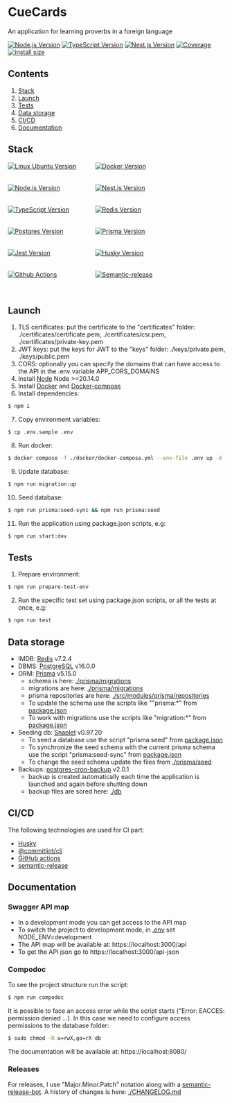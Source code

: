 # CueCards
<p style="display: block; width: 100%; text-align:left;">An application for learning proverbs in a foreign language</p>

<p style="display: block; width: 100%; text-align:left;">
  <a href="https://nodejs.org/en/about" target="_blank"><img src="https://img.shields.io/badge/Node.js-v20.14.0-blue?logo=nodedotjs" alt="Node.js Version" /></a>
  <a href="https://www.typescriptlang.org/" target="_blank"><img src="https://img.shields.io/badge/TypeScript-v5.3.2-blue?logo=typescript" alt="TypeScript Version" /></a>
  <a href="https://nestjs.com/" target="_blank"><img src="https://img.shields.io/badge/Nest.js-v9.4.2-blue?logo=nestjs" alt="Nest.js Version" /></a>
  <a href="" target="_blank"><img src="https://img.shields.io/badge/covarage-0%25-%2300c642?style=flat" alt="Coverage" /></a>
  <a href="" rel="nofollow"><img src="https://img.shields.io/badge/istall_size-219KB-%23ebdb32?style=flat" alt="install size"></a>
</p>

## Contents

1. [Stack](#stack)
2. [Launch](#launch)
3. [Tests](#tests)
4. [Data storage](#data-storage)
5. [CI/CD](#cicd)
6. [Documentation](#documentation)

## Stack

<div>
    <div>
          <div style="display: flex; flex-wrap: wrap; height: 300px;">
            <div style="width: 40%; height: fit-content;"><a href="https://ubuntu.com/" target="_blank"><img src="https://img.shields.io/badge/Linux_Ubuntu-v22.04-blue?style=for-the-badge&logo=ubuntu" alt="Linux Ubuntu Version" /></a></div>
            <div style="width: 40%; height: fit-content;"><a href="https://www.docker.com/products/docker-desktop/" target="_blank"><img src="https://img.shields.io/badge/docker-v24.0.2-blue?style=for-the-badge&logo=docker" alt="Docker Version" /></a></div>
            <div style="width: 40%; height: fit-content;"><a href="https://nodejs.org/en/about" target="_blank"><img src="https://img.shields.io/badge/Node.js-v20.14.0-blue?style=for-the-badge&logo=nodedotjs" alt="Node.js Version" /></a></div>
            <div style="width: 40%; height: fit-content;"><a href="https://nestjs.com/" target="_blank"><img src="https://img.shields.io/badge/Nest.js-v9.4.2-blue?style=for-the-badge&logo=nestjs" alt="Nest.js Version" /></a></div>
            <div style="width: 40%; height: fit-content;"><a href="https://www.typescriptlang.org/" target="_blank"><img src="https://img.shields.io/badge/TypeScript-v5.3.2-blue?style=for-the-badge&logo=typescript" alt="TypeScript Version" /></a></div>
            <div style="width: 40%; height: fit-content;"><a href="https://redis.io/" target="_blank"><img src="https://img.shields.io/badge/Redis-v7.2.4-blue?style=for-the-badge&logo=redis" alt="Redis Version" /></a></div>
            <div style="width: 40%; height: fit-content;"><a href="https://www.postgresql.org/" target="_blank"><img src="https://img.shields.io/badge/postgresql-v16.0.0-blue?style=for-the-badge&logo=postgresql&logoColor=%2313BEF9" alt="Postgres Version" /></a></div>
            <div style="width: 40%; height: fit-content;"><a href="https://www.prisma.io/docs" target="_blank"><img src="https://img.shields.io/badge/Prisma_ORM-v5.15.0-blue?style=for-the-badge&logo=prisma" alt="Prisma Version" /></a></div>
            <div style="width: 40%; height: fit-content;"><a href="https://jestjs.io/" target="_blank"><img src="https://img.shields.io/badge/Jest-v29.0.5-blue?style=for-the-badge&logo=jest" alt="Jest Version" /></a></div>
            <div style="width: 40%; height: fit-content;"><a href="https://github.com/typicode/husky" target="_blank"><img src="https://img.shields.io/badge/husky-v8.0.3-blue?style=for-the-badge" alt="Husky Version" /></a></div>
            <div style="width: 40%; height: fit-content;"><a href="https://docs.github.com/en/actions/learn-github-actions/understanding-github-actions" target="_blank"><img src="https://img.shields.io/badge/CICD-Github_actions-blue?style=for-the-badge&logo=githubactions" alt="Github Actions" /></a></div>
            <div style="width: 40%; height: fit-content;"><a href="https://github.com/semantic-release/semantic-release" target="_blank"><img src="https://img.shields.io/badge/semantic_release-v22.0.8-blue?style=for-the-badge&logo=semanticrelease" alt="Semantic-release" /></a></div>
          </div>
    </div>
</div>

## Launch

1. TLS certificates: put the certificate to the "certificates" folder: ./certificates/certificate.pem, ./certificates/csr.pem, ./certificates/private-key.pem
2. JWT keys: put the keys for JWT to the "keys" folder: ./keys/private.pem, ./keys/public.pem
3. CORS: optionally you can specify the domains that can have access to the API in the .env variable APP_CORS_DOMAINS
4. Install <a href="https://nodejs.org/en" target="_blank">Node</a> Node >=20.14.0
5. Install <a href="https://www.docker.com/products/docker-desktop/" target="_blank">Docker</a> and <a href="https://docs.docker.com/compose/" target="_blank">Docker-compose</a>
6. Install dependencies:
``` bash
$ npm i
```
7. Copy environment variables:
``` bash
$ cp .env.sample .env
```
8. Run docker:
``` bash
$ docker compose -f ./docker/docker-compose.yml --env-file .env up -d
```
9. Update database:
``` bash
$ npm run migration:up
```
10. Seed database:
``` bash
$ npm run prisma:seed-sync && npm run prisma:seed
```
11. Run the application using package.json scripts, e.g:
``` bash
$ npm run start:dev
```
## Tests

1. Prepare environment:
``` bash
$ npm run prepare-test-env
```
2. Run the specific test set using package.json scripts, or all the tests at once, e.g:
``` bash
$ npm run test
```

## Data storage

* IMDB: <a href="https://redis.io/" target="_blank">Redis</a> v7.2.4
* DBMS: <a href="https://www.postgresql.org/" target="_blank">PostgreSQL</a> v16.0.0
* ORM: <a href="https://www.prisma.io/" target="_blank">Prisma</a> v5.15.0
    * schema is here: [./prisma/migrations](prisma/schema.prisma)
    * migrations are here: [./prisma/migrations](prisma/migrations)
    * prisma repositories are here: [./src/modules/prisma/repositories](src/modules/prisma/repositories)
    * To update the schema use the scripts like ""prisma:*" from [package.json](package.json)
    * To work with migrations use the scripts like "migration:*" from [package.json](package.json)
* Seeding db: <a href="https://snaplet-seed.netlify.app/seed/getting-started/overview" target="_blank">Snaplet</a> v0.97.20
    * To seed a database use the script "prisma:seed" from [package.json](package.json)
    * To synchronize the seed schema with the current prisma schema use the script "prisma:seed-sync" from [package.json](package.json)
    * To change the seed schema update the files from [./prisma/seed](prisma/seed)
* Backups: <a href="ghcr.io/mentos1386/postgres-cron-backup" target="_blank">postgres-cron-backup</a> v2.0.1
    * backup is created automatically each time the application is launched and again before shutting down  
    * backup files are sored here: [./db](db)

## CI/CD

The following technologies are used for CI part:
* <a href="https://github.com/typicode/husky" target="_blank">Husky</a>
* <a href="https://www.npmjs.com/package/@commitlint/cli" target="_blank">@commitlint/cli</a>
* <a href="https://docs.github.com/en/actions">GitHub actions</a>
* <a href="https://semantic-release.gitbook.io/semantic-release">semantic-release</a>

## Documentation
### Swagger API map
* In a development mode you can get access to the API map
* To switch the project to development mode, in [.env](.env) set NODE_ENV=development
* The API map will be available at: https://localhost:3000/api
* To get the API json go to https://localhost:3000/api-json

### Compodoc
To see the project structure run the script:
``` bash
$ npm run compodoc
```
It is possible to face an access error while the script starts ("Error: EACCES: permission denied ...).
In this case we need to configure access permissions to the database folder: 
``` bash
$ sudo chmod -R u=rwX,go=rX db
```
The documentation will be available at: https://localhost:8080/

### Releases
For releases, I use "Major.Minor.Patch" notation along with a <a href="https://github.com/semantic-release-bot" target="_blank">semantic-release-bot</a>. 
A history of changes is here: [./CHANGELOG.md](CHANGELOG.md)
